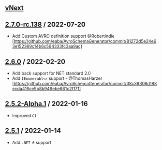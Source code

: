 ## [vNext]

## [2.7.0-rc.138] / 2022-07-20
- Add Custom AVRO definition support @RobertIndie [https://github.com/eaba/AvroSchemaGenerator/commit/81272d5e24e63e152369c14b6c564333fc3aa9ac]
 
## [2.6.0] / 2022-02-20
- Add back support for NET standard 2.0
- Add `IEnumerabl<>` support - @ThomasHarzer [https://github.com/eaba/AvroSchemaGenerator/commit/38c38308d183ecda416ce5b8b946ebe681c2f171]

## [2.5.2-Alpha.1] / 2022-01-16
- Improved `CI`

## [2.5.1] / 2022-01-14
- Add `.NET 6` support

[vNext]: https://github.com/eaba/AvroSchemaGenerator/compare/2.7.0-rc.138...HEAD
[2.7.0-rc.138]: https://github.com/eaba/AvroSchemaGenerator/compare/2.6.0...2.7.0-rc.138
[2.6.0]: https://github.com/eaba/AvroSchemaGenerator/compare/2.5.2-Alpha.1...2.6.0
[2.5.2-Alpha.1]: https://github.com/eaba/AvroSchemaGenerator/compare/2.5.1...2.5.2-Alpha.1
[2.5.1]: https://github.com/eaba/AvroSchemaGenerator/tree/2.5.1

